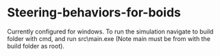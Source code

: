 # Steering-behaviors-for-boids
Currently configured for windows. To run the simulation navigate to build folder with cmd, and run src\main.exe
(Note main must be from with the build folder as root).